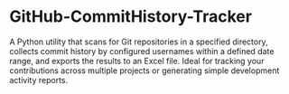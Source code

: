 # GitHub-CommitHistory-Tracker
A Python utility that scans for Git repositories in a specified directory, collects commit history by configured usernames within a defined date range, and exports the results to an Excel file. Ideal for tracking your contributions across multiple projects or generating simple development activity reports.
